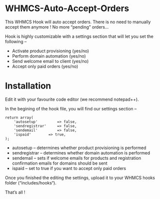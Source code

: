 # WHMCS-Auto-Accept-Orders

This WHMCS Hook will auto accept orders. There is no need to manually accept them anymore !
No more “pending” orders…

Hook is highly customizable with a settings section that will let you set the following –

* Activate product provisioning (yes/no)
* Perform domain automation (yes/no)
* Send welcome email to client (yes/no)
* Accept only paid orders (yes/no)

# Installation

Edit it with your favourite code editor (we recommend notepad++).

In the begining of the hook file, you will find our settings section –


	return array( 
		'autosetup' 		=> false,
		'sendregistrar' 	=> false, 
		'sendemail' 		=> false, 
		'ispaid'		=> true, 
	);


* autosetup – determines whether product provisioning is performed
* sendregistrar – determines whether domain automation is performed
* sendemail – sets if welcome emails for products and registration confirmation emails for domains should be sent
* ispaid – set to true if you want to accept only paid orders

Once you finished the editing the settings, upload it to your WHMCS hooks folder (“includes/hooks“).

That’s all !